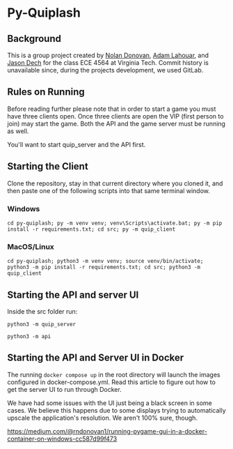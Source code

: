 # Py-Quiplash

## Background
This is a group project created by [Nolan Donovan](https://github.com/noldono), [Adam Lahouar](https://github.com/adamlahouar), and [Jason Dech](https://github.com/etherealjd) for the class ECE 4564 at Virginia Tech. Commit history is unavailable since, during the projects development, we used GitLab.

## Rules on Running
Before reading further please note that in order to start a game you must have three clients open. Once three clients are open the VIP (first person to join) may start the game. Both the API and the game server must be running as well.

You'll want to start quip_server and the API first.

## Starting the Client
Clone the repository, stay in that current directory where you cloned it, and then paste one of the following scripts into that same terminal window.
### Windows
```cd py-quiplash; py -m venv venv; venv\Scripts\activate.bat; py -m pip install -r requirements.txt; cd src; py -m quip_client```

### MacOS/Linux
``cd py-quiplash; python3 -m venv venv; source venv/bin/activate; python3 -m pip install -r requirements.txt; cd src; python3 -m quip_client``

## Starting the API and server UI
Inside the src folder run:

``python3 -m quip_server``

``python3 -m api``


## Starting the API and Server UI in Docker
The running ``docker compose up`` in the root directory will launch the images configured in docker-compose.yml. Read this article to figure out how to get the server UI to run through Docker.

We have had some issues with the UI just being a black screen in some cases. We believe this happens due to some displays trying to automatically upscale the application's resolution. We aren't 100% sure, though.

https://medium.com/@rndonovan1/running-pygame-gui-in-a-docker-container-on-windows-cc587d99f473
